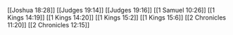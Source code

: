 [[Joshua 18:28]]
[[Judges 19:14]]
[[Judges 19:16]]
[[1 Samuel 10:26]]
[[1 Kings 14:19]]
[[1 Kings 14:20]]
[[1 Kings 15:2]]
[[1 Kings 15:6]]
[[2 Chronicles 11:20]]
[[2 Chronicles 12:15]]
